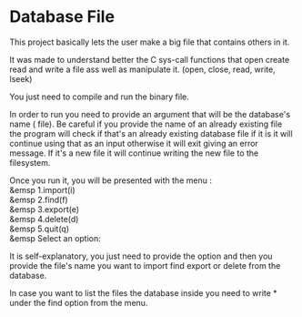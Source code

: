 # Database File

This project basically lets the user make a big file that contains others in it.

It was made to understand better the C sys-call functions that open create read 
and write a file ass well as manipulate it. (open, close, read, write, lseek)  <br />

You just need to compile and run the binary file. <br />

In order to run you need to provide an argument that will be the database's name (
file). Be careful if you provide the name of an already existing file the program
will check if that's an already existing database file if it is it will continue using
that as an input otherwise it will exit giving an error message.
If it's a new file it will continue writing the new file to the filesystem.

Once you run it, you will be presented with the menu : <br />
&emsp   1.import(i) <br />
&emsp   2.find(f) <br />
&emsp   3.export(e) <br />
&emsp   4.delete(d) <br />
&emsp   5.quit(q) <br />
&emsp   Select an option: <br />

It is self-explanatory, you just need to provide the option and then you provide the 
file's name you want to import find export or delete from the database.

In case you want to list the files the database inside you need to write * under the 
find option from the menu.